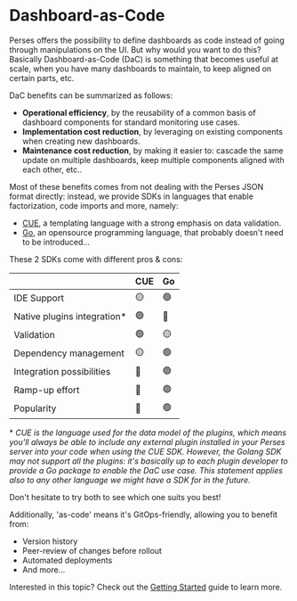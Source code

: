 # Dashboard-as-Code

Perses offers the possibility to define dashboards as code instead of going through manipulations on the UI.
But why would you want to do this? Basically Dashboard-as-Code (DaC) is something that becomes useful
at scale, when you have many dashboards to maintain, to keep aligned on certain parts, etc.

DaC benefits can be summarized as follows:

- **Operational efficiency**, by the reusability of a common basis of dashboard components for standard monitoring use cases.
- **Implementation cost reduction**, by leveraging on existing components when creating new dashboards.
- **Maintenance cost reduction**, by making it easier to: cascade the same update on multiple dashboards, keep multiple components aligned with each other, etc..

Most of these benefits comes from not dealing with the Perses JSON format directly: instead, we provide SDKs in languages that enable factorization, code imports and more, namely:

* [CUE](https://cuelang.org/), a templating language with a strong emphasis on data validation.
* [Go](https://go.dev/), an opensource programming language, that probably doesn't need to be introduced...

These 2 SDKs come with different pros & cons:

|                             | CUE | Go |
|-----------------------------|-----|----|
| IDE Support                 | 🟡  | 🟢 |
| Native plugins integration* | 🟢  | 🔴 |
| Validation                  | 🟢  | 🟡 |
| Dependency management       | 🟡  | 🟢 |
| Integration possibilities   | 🔴  | 🟢 |
| Ramp-up effort              | 🔴  | 🟢 |
| Popularity                  | 🔴  | 🟢 |

\* *CUE is the language used for the data model of the plugins, which means you'll always be able to include any external plugin installed in your Perses server into your code when using the CUE SDK. However, the Golang SDK may not support all the plugins: it's basically up to each plugin developer to provide a Go package to enable the DaC use case. This statement applies also to any other language we might have a SDK for in the future.*

Don't hesitate to try both to see which one suits you best!

Additionally, 'as-code' means it's GitOps-friendly, allowing you to benefit from:

- Version history
- Peer-review of changes before rollout
- Automated deployments
- And more...

Interested in this topic? Check out the [Getting Started](../dac/getting-started.md) guide to learn more.
